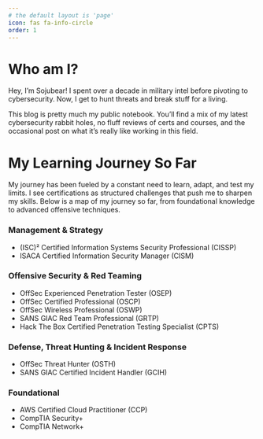 ```yaml
---
# the default layout is 'page'
icon: fas fa-info-circle
order: 1
---
```


# Who am I?

Hey, I’m Sojubear! I spent over a decade in military intel before pivoting to cybersecurity. Now, I get to hunt threats and break stuff for a living.

This blog is pretty much my public notebook. You’ll find a mix of my latest cybersecurity rabbit holes, no fluff reviews of certs and courses, and the occasional post on what it’s really like working in this field.



# My Learning Journey So Far

My journey has been fueled by a constant need to learn, adapt, and test my limits. I see certifications as structured challenges that push me to sharpen my skills. Below is a map of my journey so far, from foundational knowledge to advanced offensive techniques.

### Management & Strategy
- (ISC)² Certified Information Systems Security Professional (CISSP)
- ISACA Certified Information Security Manager (CISM)

### Offensive Security & Red Teaming
- OffSec Experienced Penetration Tester (OSEP)
- OffSec Certified Professional (OSCP)
- OffSec Wireless Professional (OSWP)
- SANS GIAC Red Team Professional (GRTP)
- Hack The Box Certified Penetration Testing Specialist (CPTS)

### Defense, Threat Hunting & Incident Response
- OffSec Threat Hunter (OSTH)
- SANS GIAC Certified Incident Handler (GCIH)

### Foundational
- AWS Certified Cloud Practitioner (CCP)
- CompTIA Security+
- CompTIA Network+